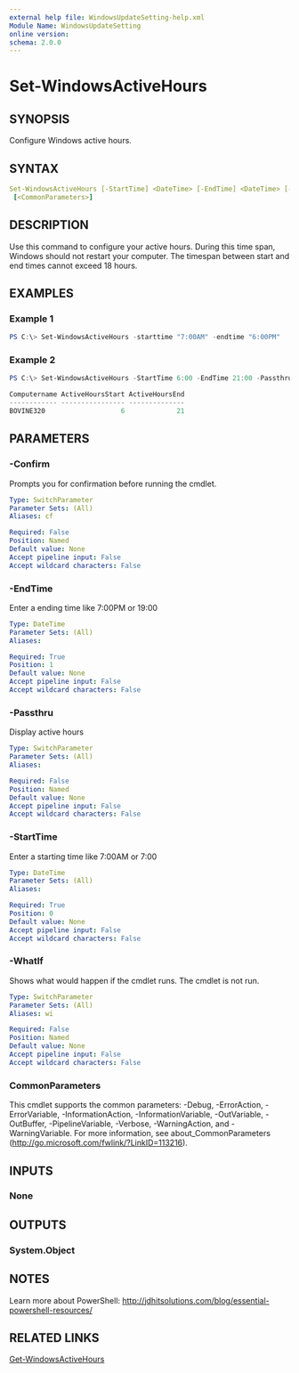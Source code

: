 ```yaml
---
external help file: WindowsUpdateSetting-help.xml
Module Name: WindowsUpdateSetting
online version:
schema: 2.0.0
---
```


# Set-WindowsActiveHours

## SYNOPSIS

Configure Windows active hours.

## SYNTAX

```yaml
Set-WindowsActiveHours [-StartTime] <DateTime> [-EndTime] <DateTime> [-Passthru] [-WhatIf] [-Confirm]
 [<CommonParameters>]
```

## DESCRIPTION

Use this command to configure your active hours. During this time span, Windows should not restart your computer. The timespan between start and end times cannot exceed 18 hours.

## EXAMPLES

### Example 1

```powershell
PS C:\> Set-WindowsActiveHours -starttime "7:00AM" -endtime "6:00PM"
```

### Example 2

```powershell
PS C:\> Set-WindowsActiveHours -StartTime 6:00 -EndTime 21:00 -Passthru

Computername ActiveHoursStart ActiveHoursEnd
------------ ---------------- --------------
BOVINE320                   6             21
```

## PARAMETERS

### -Confirm

Prompts you for confirmation before running the cmdlet.

```yaml
Type: SwitchParameter
Parameter Sets: (All)
Aliases: cf

Required: False
Position: Named
Default value: None
Accept pipeline input: False
Accept wildcard characters: False
```

### -EndTime

Enter a ending time like 7:00PM or 19:00

```yaml
Type: DateTime
Parameter Sets: (All)
Aliases:

Required: True
Position: 1
Default value: None
Accept pipeline input: False
Accept wildcard characters: False
```

### -Passthru

Display active hours

```yaml
Type: SwitchParameter
Parameter Sets: (All)
Aliases:

Required: False
Position: Named
Default value: None
Accept pipeline input: False
Accept wildcard characters: False
```

### -StartTime

Enter a starting time like 7:00AM or 7:00

```yaml
Type: DateTime
Parameter Sets: (All)
Aliases:

Required: True
Position: 0
Default value: None
Accept pipeline input: False
Accept wildcard characters: False
```

### -WhatIf

Shows what would happen if the cmdlet runs. The cmdlet is not run.

```yaml
Type: SwitchParameter
Parameter Sets: (All)
Aliases: wi

Required: False
Position: Named
Default value: None
Accept pipeline input: False
Accept wildcard characters: False
```

### CommonParameters

This cmdlet supports the common parameters: -Debug, -ErrorAction, -ErrorVariable, -InformationAction, -InformationVariable, -OutVariable, -OutBuffer, -PipelineVariable, -Verbose, -WarningAction, and -WarningVariable.
For more information, see about_CommonParameters (http://go.microsoft.com/fwlink/?LinkID=113216).

## INPUTS

### None

## OUTPUTS

### System.Object

## NOTES

Learn more about PowerShell: http://jdhitsolutions.com/blog/essential-powershell-resources/

## RELATED LINKS

[Get-WindowsActiveHours]()